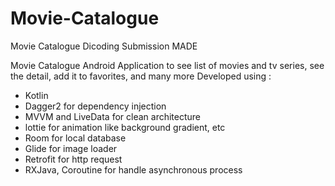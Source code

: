 # Movie-Catalogue
Movie Catalogue Dicoding Submission MADE

Movie Catalogue Android Application to see list of movies and tv series, see the detail, add it to favorites, and many more
Developed using :
- Kotlin
- Dagger2 for dependency injection
- MVVM and LiveData for clean architecture
- lottie for animation like background gradient, etc
- Room for local database
- Glide for image loader
- Retrofit for http request
- RXJava, Coroutine for handle asynchronous process
